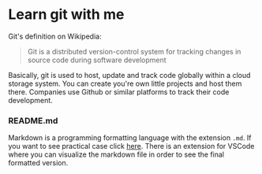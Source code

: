 # Learn git with me

Git's definition on Wikipedia:

>Git is a distributed version-control system for tracking changes in source code during software development

Basically, git is used to host, update and track code globally within a cloud storage system. You can create you're own little projects and host them there. Companies use Github or similar platforms to track their code development.

### README.md

Markdown is a programming formatting language with the extension ``.md``. If you want to see practical case click [here](https://markdown-it.github.io/). There is an extension for VSCode where you can visualize the markdown file in order to see the final formatted version.
